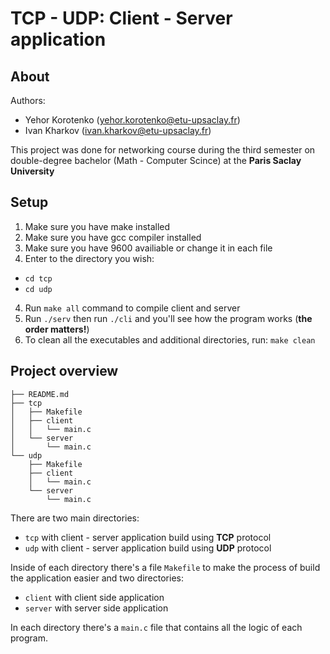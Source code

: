 # TCP - UDP: Client - Server application
## About
Authors:
- Yehor Korotenko (yehor.korotenko@etu-upsaclay.fr)
- Ivan Kharkov (ivan.kharkov@etu-upsaclay.fr)

This project was done for networking course during the third semester on double-degree bachelor (Math - Computer Scince) at the **Paris Saclay University**

## Setup
1. Make sure you have make installed
2. Make sure you have gcc compiler installed
3. Make sure you have 9600 availiable or change it in each file
3. Enter to the directory you wish:
- `cd tcp`
- `cd udp`
4. Run `make all` command to compile client and server
5. Run `./serv` then run `./cli` and you'll see how the program works (**the order matters!**)
6. To clean all the executables and additional directories, run: `make clean`

## Project overview
```
├── README.md
├── tcp 
│   ├── Makefile
│   ├── client
│   │   └── main.c
│   └── server
│       └── main.c
└── udp 
    ├── Makefile
    ├── client
    │   └── main.c
    └── server
        └── main.c
```

There are two main directories:
- `tcp` with client - server application build using **TCP** protocol
- `udp` with client - server application build using **UDP** protocol

Inside of each directory there's a file `Makefile` to make the process of build the application easier and two directories:
- `client` with client side application
- `server` with server side application

In each directory there's a `main.c` file that contains all the logic of each program.

